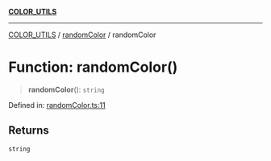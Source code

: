 [**COLOR_UTILS**](../../README.md)

***

[COLOR_UTILS](../../README.md) / [randomColor](../README.md) / randomColor

# Function: randomColor()

> **randomColor**(): `string`

Defined in: [randomColor.ts:11](https://github.com/dailker/everyutil/blob/54be0bab567ca8e189c5982902c59f3b7981d51d/src/color/randomColor.ts#L11)

## Returns

`string`

